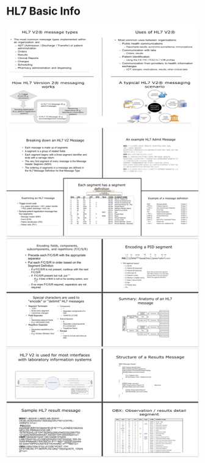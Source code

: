 # HL7 Basic Info

![](./images/hl7-basic-info-p1.png)
![](./images/hl7-basic-info-p2.png)
![](./images/hl7-basic-info-p3.png)
![](./images/hl7-basic-info-p4.png)

